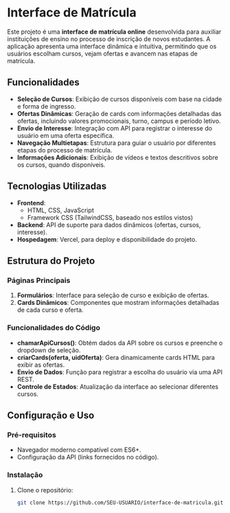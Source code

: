 # Interface de Matrícula

Este projeto é uma **interface de matrícula online** desenvolvida para auxiliar instituições de ensino no processo de inscrição de novos estudantes. A aplicação apresenta uma interface dinâmica e intuitiva, permitindo que os usuários escolham cursos, vejam ofertas e avancem nas etapas de matrícula.

## Funcionalidades

- **Seleção de Cursos**: Exibição de cursos disponíveis com base na cidade e forma de ingresso.
- **Ofertas Dinâmicas**: Geração de cards com informações detalhadas das ofertas, incluindo valores promocionais, turno, campus e período letivo.
- **Envio de Interesse**: Integração com API para registrar o interesse do usuário em uma oferta específica.
- **Navegação Multietapas**: Estrutura para guiar o usuário por diferentes etapas do processo de matrícula.
- **Informações Adicionais**: Exibição de vídeos e textos descritivos sobre os cursos, quando disponíveis.

## Tecnologias Utilizadas

- **Frontend**: 
  - HTML, CSS, JavaScript
  - Framework CSS (TailwindCSS, baseado nos estilos vistos)
- **Backend**: API de suporte para dados dinâmicos (ofertas, cursos, interesse).
- **Hospedagem**: Vercel, para deploy e disponibilidade do projeto.

## Estrutura do Projeto

### Páginas Principais

1. **Formulários**: Interface para seleção de curso e exibição de ofertas.
2. **Cards Dinâmicos**: Componentes que mostram informações detalhadas de cada curso e oferta.

### Funcionalidades do Código

- **chamarApiCursos()**: Obtém dados da API sobre os cursos e preenche o dropdown de seleção.
- **criarCards(oferta, uidOferta)**: Gera dinamicamente cards HTML para exibir as ofertas.
- **Envio de Dados**: Função para registrar a escolha do usuário via uma API REST.
- **Controle de Estados**: Atualização da interface ao selecionar diferentes cursos.

## Configuração e Uso

### Pré-requisitos

- Navegador moderno compatível com ES6+.
- Configuração da API (links fornecidos no código).

### Instalação

1. Clone o repositório:
   ```bash
   git clone https://github.com/SEU-USUARIO/interface-de-matricula.git
